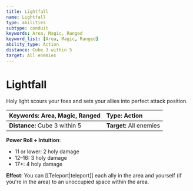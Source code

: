 ```yaml
---
title: Lightfall
name: Lightfall
type: abilities
subtype: conduit
keywords: Area, Magic, Ranged
keyword_list: [Area, Magic, Ranged]
ability_type: Action
distance: Cube 3 within 5
target: All enemies
---
```


# Lightfall

Holy light scours your foes and sets your allies into perfect attack position.

| **Keywords:** Area, Magic, Ranged | **Type:** Action        |
| :-------------------------------- | :---------------------- |
| **Distance:** Cube 3 within 5     | **Target:** All enemies |

**Power Roll + Intuition**:

- 11 or lower: 2 holy damage
- 12–16: 3 holy damage
- 17+: 4 holy damage

**Effect**: You can [[Teleport|teleport]] each ally in the area and yourself (if you're in the area) to an unoccupied space within the area.
